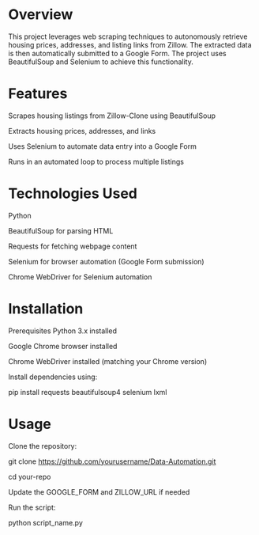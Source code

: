 # Overview
This project leverages web scraping techniques to autonomously retrieve housing prices, addresses, and listing links from Zillow. The extracted data is then automatically submitted to a Google Form. The project uses BeautifulSoup and Selenium to achieve this functionality.

# Features
Scrapes housing listings from Zillow-Clone using BeautifulSoup

Extracts housing prices, addresses, and links

Uses Selenium to automate data entry into a Google Form

Runs in an automated loop to process multiple listings
# Technologies Used
Python

BeautifulSoup for parsing HTML

Requests for fetching webpage content

Selenium for browser automation (Google Form submission)

Chrome WebDriver for Selenium automation
# Installation
Prerequisites
Python 3.x installed

Google Chrome browser installed

Chrome WebDriver installed (matching your Chrome version)

Install dependencies using:

pip install requests beautifulsoup4 selenium lxml

# Usage
Clone the repository:

git clone https://github.com/yourusername/Data-Automation.git

cd your-repo

Update the GOOGLE_FORM and ZILLOW_URL if needed

Run the script:

python script_name.py



